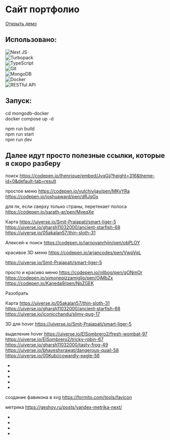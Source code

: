 # Сайт портфолио

[Открыть демо](https://aleksei-k.ru)

## Использовано:

![Next JS](https://img.shields.io/badge/Next.js-000000?style=for-the-badge&logo=next.js&logoColor=white)  
![Turbopack](https://img.shields.io/badge/Turbopack-E0451C?style=for-the-badge&logo=Turbopack&logoColor=white)  
![TypeScript](https://img.shields.io/badge/TypeScript-007ACC?style=for-the-badge&logo=typescript&logoColor=white)  
![Git](https://img.shields.io/badge/Git-F05032?style=for-the-badge&logo=git&logoColor=white)  
![MongoDB](https://img.shields.io/badge/MongoDB-47A248?style=for-the-badge&logo=mongodb&logoColor=white)  
![Docker](https://img.shields.io/badge/Docker-2496ED?style=for-the-badge&logo=docker&logoColor=white)  
![RESTful API](https://img.shields.io/badge/RESTful_API-000000?style=for-the-badge&logo=aparat&logoColor=white)

## Запуск:

cd mongodb-docker  
docker compose up -d

npm run build  
npm run start  
npm run dev

## Далее идут просто полезные ссылки, которые я скоро разберу

поиск
https://codepen.io/lhenrique/embed/JvqGjj?height=316&theme-id=0&default-tab=result

простое меню
https://codepen.io/vulchivijay/pen/MKyYRa
https://codepen.io/joshuaward/pen/dRJqGx

для пк, если сверху только страны, перетекает полоса
https://codepen.io/sarath-ar/pen/MveqXe

Карта
https://uiverse.io/Smit-Prajapati/smart-liger-5
https://uiverse.io/gharsh11032000/ancient-starfish-68
https://uiverse.io/05akalan57/thin-sloth-31

Алексей-к
поиск
https://codepen.io/jarnovanrhijn/pen/obPLOY

красивое 3D меню
https://codepen.io/arjancodes/pen/VwpVqL

https://uiverse.io/Smit-Prajapati/smart-liger-5

просто и красиво меню
https://codepen.io/nilbog/pen/gONmOr
https://codepen.io/simonepizzamiglio/pen/OjMbZx
https://codepen.io/Kaneda9/pen/NpZGEK

Разобрать

Карта
https://uiverse.io/05akalan57/thin-sloth-31
https://uiverse.io/gharsh11032000/ancient-starfish-68
https://uiverse.io/iconicchandu/slimy-pug-17

3D для hover
https://uiverse.io/Smit-Prajapati/smart-liger-5

выделение hover
https://uiverse.io/ElSombrero2/fresh-wombat-97
https://uiverse.io/ElSombrero2/tricky-robin-67
https://uiverse.io/gharsh11032000/tasty-frog-49
https://uiverse.io/bhaveshxrawat/dangerous-quail-58
https://uiverse.io/00Kubi/cowardly-eagle-56

-
-
-
-
-

создание фавикона в svg
https://formito.com/tools/favicon

метрика
https://geshov.ru/posts/yandex-metrika-next/

-
-
-
-
